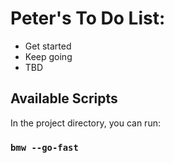 # Peter's To Do List:

* Get started
* Keep going
* TBD

## Available Scripts

In the project directory, you can run:

### `bmw --go-fast`
